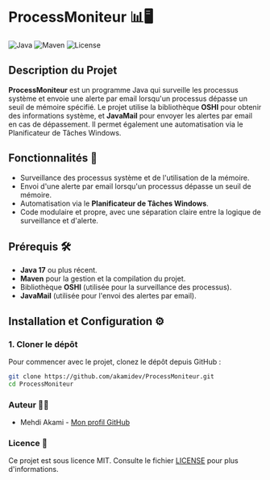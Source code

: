 # ProcessMoniteur 📊🖥️

![Java](https://img.shields.io/badge/Java-17-orange?style=for-the-badge&logo=java)
![Maven](https://img.shields.io/badge/Maven-3.8.9-blue?style=for-the-badge&logo=apache-maven)
![License](https://img.shields.io/badge/License-MIT-green?style=for-the-badge)

## Description du Projet
**ProcessMoniteur** est un programme Java qui surveille les processus système et envoie une alerte par email lorsqu'un processus dépasse un seuil de mémoire spécifié. Le projet utilise la bibliothèque **OSHI** pour obtenir des informations système, et **JavaMail** pour envoyer les alertes par email en cas de dépassement. Il permet également une automatisation via le Planificateur de Tâches Windows.

## Fonctionnalités 🚀
- Surveillance des processus système et de l'utilisation de la mémoire.
- Envoi d'une alerte par email lorsqu'un processus dépasse un seuil de mémoire.
- Automatisation via le **Planificateur de Tâches Windows**.
- Code modulaire et propre, avec une séparation claire entre la logique de surveillance et d'alerte.

## Prérequis 🛠️
- **Java 17** ou plus récent.
- **Maven** pour la gestion et la compilation du projet.
- Bibliothèque **OSHI** (utilisée pour la surveillance des processus).
- **JavaMail** (utilisée pour l'envoi des alertes par email).

## Installation et Configuration ⚙️

### 1. Cloner le dépôt
Pour commencer avec le projet, clonez le dépôt depuis GitHub :
```bash
git clone https://github.com/akamidev/ProcessMoniteur.git
cd ProcessMoniteur
```
### Auteur 👨‍💻

- Mehdi Akami - [Mon profil GitHub](https://github.com/akamidev)
  
### Licence 📜

Ce projet est sous licence MIT. Consulte le fichier [LICENSE](https://github.com/akamidev/ProcessMoniteur/blob/main/LICENSE) pour plus d'informations.
